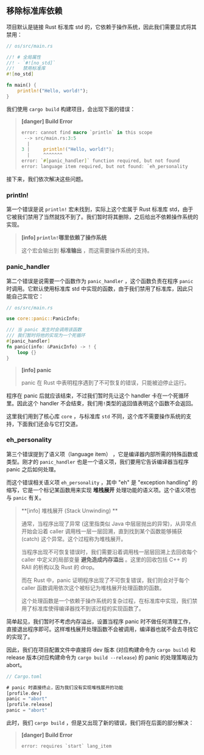 ## 移除标准库依赖

项目默认是链接 Rust 标准库 std 的，它依赖于操作系统，因此我们需要显式将其禁用：

```rust
// os/src/main.rs

//! # 全局属性
//! - `#![no_std]`  
//!   禁用标准库
#![no_std]

fn main() {
    println!("Hello, world!");
}
```

我们使用 `cargo build` 构建项目，会出现下面的错误：

> **[danger] Build Error**
>
> ```rust
> error: cannot find macro `println` in this scope
>  --> src/main.rs:3:5
>   |
> 3 |     println!("Hello, world!");
>   |     ^^^^^^^
> error: `#[panic_handler]` function required, but not found
> error: language item required, but not found: `eh_personality
> ```

接下来，我们依次解决这些问题。

### println!

第一个错误是说 `println!` 宏未找到，实际上这个宏属于 Rust 标准库 std，由于它被我们禁用了当然就找不到了。我们暂时将其删除，之后给出不依赖操作系统的实现。

> **[info] `println!`哪里依赖了操作系统**
>
> 这个宏会输出到 **标准输出** ，而这需要操作系统的支持。

### panic_handler

第二个错误是说需要一个函数作为 `panic_handler` ，这个函数负责在程序 `panic` 时调用。它默认使用标准库 std 中实现的函数，由于我们禁用了标准库，因此只能自己实现它：

```rust
// os/src/main.rs

use core::panic::PanicInfo;

/// 当 panic 发生时会调用该函数
/// 我们暂时将他的实现为一个死循环
#[panic_handler]
fn panic(info: &PanicInfo) -> ! {
    loop {}
}
```

> **[info] panic**
>
> panic 在 Rust 中表明程序遇到了不可恢复的错误，只能被迫停止运行。

程序在 panic 后就应该结束，不过我们暂时先让这个 handler 卡在一个死循环里。因此这个 handler 不会结束，我们用`!`类型的返回值表明这个函数不会返回。

这里我们用到了核心库 `core` ，与标准库 `std` 不同，这个库不需要操作系统的支持，下面我们还会与它打交道。

### eh_personality

第三个错误提到了语义项（language item） ，它是编译器内部所需的特殊函数或类型。刚才的 `panic_handler` 也是一个语义项，我们要用它告诉编译器当程序 panic 之后如何处理。

而这个错误相关语义项 `eh_personality` ，其中 "eh" 是 "exception handling" 的缩写，它是一个标记某函数用来实现 **堆栈展开** 处理功能的语义项。这个语义项也与 `panic` 有关。

> **[info] 堆栈展开 (Stack Unwinding) **
>
> 通常，当程序出现了异常 (这里指类似 Java 中层层抛出的异常)，从异常点开始会沿着 caller 调用栈一层一层回溯，直到找到某个函数能够捕获 (catch) 这个异常。这个过程称为堆栈展开。
>
> 当程序出现不可恢复错误时，我们需要沿着调用栈一层层回溯上去回收每个 caller 中定义的局部变量 **避免造成内存溢出** 。这里的回收包括 C++ 的 RAII 的析构以及 Rust 的 drop。
>
> 而在 Rust 中，panic 证明程序出现了不可恢复错误，我们则会对于每个 caller 函数调用依次这个被标记为堆栈展开处理函数的函数。
>
> 这个处理函数是一个依赖于操作系统的复杂过程，在标准库中实现，我们禁用了标准库使得编译器找不到该过程的实现函数了。

简单起见，我们暂时不考虑内存溢出，设置当程序 panic 时不做任何清理工作，直接退出程序即可。这样堆栈展开处理函数不会被调用，编译器也就不会去寻找它的实现了。

因此，我们在项目配置文件中直接将 dev 版本 (对应构建命令为 `cargo build`) 和 release 版本(对应构建命令为 `cargo build --release`) 的 panic 的处理策略设为 abort。

```rust
// Cargo.toml

# panic 时直接终止，因为我们没有实现堆栈展开的功能
[profile.dev]
panic = "abort"
[profile.release]
panic = "abort"
```

此时，我们 `cargo build` ，但是又出现了新的错误，我们将在后面的部分解决：

> **[danger] Build Error**
>
> `` error: requires `start` lang_item ``